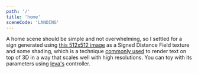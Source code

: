 ```yaml
---
path: '/'
title: 'home'
sceneCode: 'LANDING'
---
```


A home scene should be simple and not overwhelming, so I settled for a sign generated using [this 512x512 image](https://raw.githubusercontent.com/ismasgrove/ismasgrove.github.io/source/static/home_sdf.png) as a Signed Distance Field texture and some shading, which is a technique [commonly used](https://www.youtube.com/watch?v=1b5hIMqz_wM) to render text on top of 3D in a way that scales well with high resolutions. You can toy with its parameters using [leva's](https://github.com/pmndrs/leva) controller.

